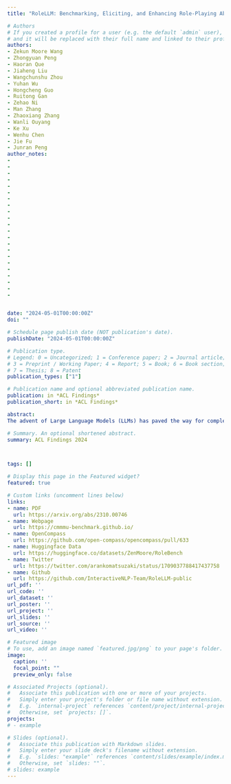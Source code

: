 ```yaml
---
title: "RoleLLM: Benchmarking, Eliciting, and Enhancing Role-Playing Abilities of Large Language Models"

# Authors
# If you created a profile for a user (e.g. the default `admin` user), write the username (folder name) here 
# and it will be replaced with their full name and linked to their profile.
authors:
- Zekun Moore Wang
- Zhongyuan Peng
- Haoran Que
- Jiaheng Liu
- Wangchunshu Zhou
- Yuhan Wu
- Hongcheng Guo
- Ruitong Gan
- Zehao Ni
- Man Zhang
- Zhaoxiang Zhang
- Wanli Ouyang
- Ke Xu
- Wenhu Chen
- Jie Fu
- Junran Peng
author_notes:
-
- 
-
-
-
-
- 
-
-
-
-
- 
-
-
-
-
- 
-
-
-
-
-


date: "2024-05-01T00:00:00Z"
doi: ""

# Schedule page publish date (NOT publication's date).
publishDate: "2024-05-01T00:00:00Z"

# Publication type.
# Legend: 0 = Uncategorized; 1 = Conference paper; 2 = Journal article;
# 3 = Preprint / Working Paper; 4 = Report; 5 = Book; 6 = Book section;
# 7 = Thesis; 8 = Patent
publication_types: ["1"]

# Publication name and optional abbreviated publication name.
publication: in *ACL Findings*
publication_short: in *ACL Findings*

abstract: 
The advent of Large Language Models (LLMs) has paved the way for complex tasks such as role-playing, which enhances user interactions by enabling models to imitate various characters. However, the closed-source nature of state-of-the-art LLMs and their general-purpose training limit role-playing optimization. In this paper, we introduce RoleLLM, a framework to benchmark, elicit, and enhance role-playing abilities in LLMs. RoleLLM comprises four stages: (1) Role Profile Construction for 100 roles; (2) Context-Based Instruction Generation (Context-Instruct) for role-specific knowledge extraction; (3) Role Prompting using GPT (RoleGPT) for speaking style imitation; and (4) Role-Conditioned Instruction Tuning (RoCIT) for fine-tuning open-source models along with role customization. By Context-Instruct and RoleGPT, we create RoleBench, the first systematic and fine-grained character-level benchmark dataset for role-playing with 168,093 samples. Moreover, RoCIT on RoleBench yields RoleLLaMA (English) and RoleGLM (Chinese), significantly enhancing role-playing abilities and even achieving comparable results with RoleGPT (using GPT-4).

# Summary. An optional shortened abstract.
summary: ACL Findings 2024



tags: []

# Display this page in the Featured widget?
featured: true

# Custom links (uncomment lines below)
links:
- name: PDF
  url: https://arxiv.org/abs/2310.00746
- name: Webpage
  url: https://cmmmu-benchmark.github.io/
- name: OpenCompass
  url: https://github.com/open-compass/opencompass/pull/633
- name: Huggingface Data
  url: https://huggingface.co/datasets/ZenMoore/RoleBench
- name: Twitter
  url: https://twitter.com/arankomatsuzaki/status/1709037788417437758
- name: Github
  url: https://github.com/InteractiveNLP-Team/RoleLLM-public
url_pdf: ''
url_code: ''
url_dataset: ''
url_poster: ''
url_project: ''
url_slides: ''
url_source: ''
url_video: ''

# Featured image
# To use, add an image named `featured.jpg/png` to your page's folder. 
image:
  caption: ''
  focal_point: ""
  preview_only: false

# Associated Projects (optional).
#   Associate this publication with one or more of your projects.
#   Simply enter your project's folder or file name without extension.
#   E.g. `internal-project` references `content/project/internal-project/index.md`.
#   Otherwise, set `projects: []`.
projects:
# - example

# Slides (optional).
#   Associate this publication with Markdown slides.
#   Simply enter your slide deck's filename without extension.
#   E.g. `slides: "example"` references `content/slides/example/index.md`.
#   Otherwise, set `slides: ""`.
# slides: example
---
```



<!-- {{% callout note %}}
Create your slides in Markdown - click the *Slides* button to check out the example.
{{% /callout %}} -->

<!-- Supplementary notes can be added here, including [code, math, and images](https://wowchemy.com/docs/writing-markdown-latex/). -->
